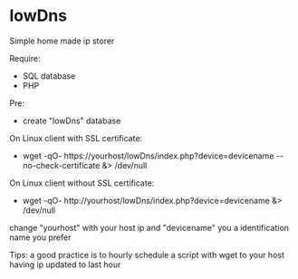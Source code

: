 # lowDns
Simple home made ip storer

Require:
  - SQL database
  - PHP

Pre:
  - create "lowDns" database

On Linux client with SSL certificate:
  - wget -qO- https://yourhost/lowDns/index.php?device=devicename --no-check-certificate &> /dev/null

On Linux client without SSL certificate:
  - wget -qO- http://yourhost/lowDns/index.php?device=devicename &> /dev/null

change "yourhost" with your host ip and "devicename" you a identification name you prefer

Tips:
  a good practice is to hourly schedule a script with wget to your host having ip updated to last hour 
